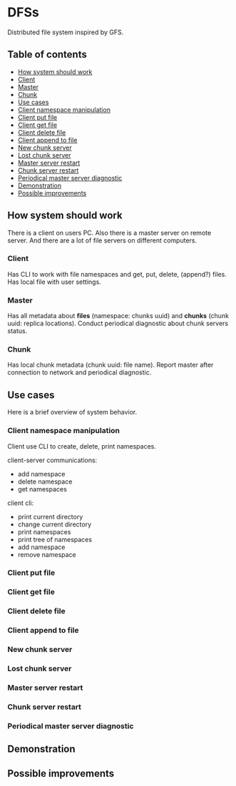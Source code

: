 # DFSs
Distributed file system inspired by GFS.

## Table of contents
- [How system should work](#how-system-should-work)
 - [Client](#client)
 - [Master](#master)
 - [Chunk](#chunk)
- [Use cases](#use-cases)
 - [Client namespace manipulation](#client-namespace-manipulation)
 - [Client put file](#client-put-file)
 - [Client get file](#client-get-file)
 - [Client delete file](#client-delete-file)
 - [Client append to file](#client-append-to-file)
 - [New chunk server](#new-chunk-server)
 - [Lost chunk server](#lost-chunk-server)
 - [Master server restart](#master-server-restart)
 - [Chunk server restart](#chunk-server-restart)
 - [Periodical master server diagnostic](#periodical-master-server-diagnostic)
- [Demonstration](#demonstration)
- [Possible improvements](#possible-improvements)

## How system should work
There is a client on users PC.
Also there is a master server on remote server.
And there are a lot of file servers on different computers.

### Client
Has CLI to work with file namespaces and get, put, delete, (append?) files.
Has local file with user settings.

### Master
Has all metadata about **files** (namespace: chunks uuid) and **chunks** (chunk uuid: replica locations).
Conduct periodical diagnostic about chunk servers status.

### Chunk
Has local chunk metadata (chunk uuid: file name).
Report master after connection to network and periodical diagnostic.

## Use cases
Here is a brief overview of system behavior.

### Client namespace manipulation
Client use CLI to create, delete, print namespaces.

client-server communications:
- add namespace
- delete namespace
- get namespaces

client cli:
- print current directory
- change current directory
- print namespaces
- print tree of namespaces
- add namespace
- remove namespace

### Client put file

### Client get file

### Client delete file

### Client append to file

### New chunk server

### Lost chunk server

### Master server restart

### Chunk server restart

### Periodical master server diagnostic


## Demonstration



## Possible improvements